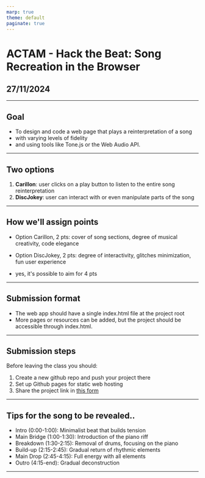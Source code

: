 ```yaml
---
marp: true
theme: default
paginate: true
---
```


# ACTAM - Hack the Beat: Song Recreation in the Browser
## 27/11/2024

---

## Goal

- To design and code a web page that plays a reinterpretation of a song
- with varying levels of fidelity
- and using tools like Tone.js or the Web Audio API.

---

## Two options

1) **Carillon**: user clicks on a play button to listen to the entire song reinterpretation
2) **DiscJokey**: user can interact with or even manipulate parts of the song

---

## How we'll assign points

- Option Carillon, 2 pts: cover of song sections, degree of musical creativity, code elegance

- Option DiscJokey, 2 pts: degree of interactivity, glitches minimization, fun user experience

- yes, it's possible to aim for 4 pts

---

## Submission format

- The web app should have a single index.html file at the project root
- More pages or resources can be added, but the project should be accessible through index.html.

---

## Submission steps

Before leaving the class you should:

1) Create a new github repo and push your project there
2) Set up Github pages for static web hosting
3) Share the project link in [this form](https://docs.google.com/forms/d/e/1FAIpQLScF-ZmJe_qn2EF59zf_LBIMAq9M6947NSqeO0rOyBWR3RkofA/viewform?usp=sf_link)

---

## Tips for the song to be revealed..
- Intro (0:00-1:00): Minimalist beat that builds tension
- Main Bridge (1:00-1:30): Introduction of the piano riff
- Breakdown (1:30-2:15): Removal of drums, focusing on the piano
- Build-up (2:15-2:45): Gradual return of rhythmic elements
- Main Drop (2:45-4:15): Full energy with all elements
- Outro (4:15-end): Gradual deconstruction

---